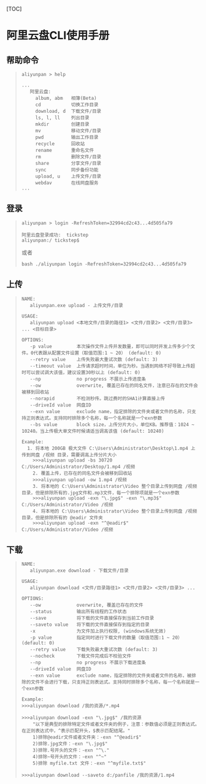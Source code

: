 [TOC]

# 阿里云盘CLI使用手册

## 帮助命令

> ```shell
> aliyunpan > help
> 
> ...
>    阿里云盘:
>      album, abm   相簿(Beta)
>      cd           切换工作目录
>      download, d  下载文件/目录
>      ls, l, ll    列出目录
>      mkdir        创建目录
>      mv           移动文件/目录
>      pwd          输出工作目录
>      recycle      回收站
>      rename       重命名文件
>      rm           删除文件/目录
>      share        分享文件/目录
>      sync         同步备份功能
>      upload, u    上传文件/目录
>      webdav       在线网盘服务
> ...
> ```

## 登录

> ```shell
> aliyunpan > login -RefreshToken=32994cd2c43...4d505fa79
> 
> 阿里云盘登录成功:  tickstep
> aliyunpan:/ tickstep$ 
> ```
>
> 或者
>
> ```shell
> bash ./aliyunpan login -RefreshToken=32994cd2c43...4d505fa79
> ```

## 上传

> ```shell
> NAME:
>    aliyunpan.exe upload - 上传文件/目录
> 
> USAGE:
>    aliyunpan upload <本地文件/目录的路径1> <文件/目录2> <文件/目录3> ... <目标目录>
> 
> OPTIONS:
>    -p value         本次操作文件上传并发数量，即可以同时并发上传多少个文件。0代表跟从配置文件设置（取值范围:1 ~ 20） (default: 0)
>    --retry value    上传失败最大重试次数 (default: 3)
>    --timeout value  上传请求超时时间，单位为秒。当遇到网络不好导致上传超时可以尝试调大该值，建议设置30秒以上 (default: 0)
>    --np             no progress 不展示上传进度条
>    --ow             overwrite, 覆盖已存在的同名文件，注意已存在的文件会被移到回收站
>    --norapid        不检测秒传。跳过费时的SHA1计算直接上传
>    --driveId value  网盘ID
>    --exn value      exclude name，指定排除的文件夹或者文件的名称，只支持正则表达式。支持同时排除多个名称，每一个名称就是一个exn参数
>    --bs value       block size，上传分片大小，单位KB。推荐值：1024 ~ 10240。当上传极大单文件时候请适当调高该值 (default: 10240)
> 
> Example:
> 	1. 将本地 200GB 极大文件 C:\Users\Administrator\Desktop\1.mp4 上传到网盘 /视频 目录，需要调高上传分片大小
>     >>>aliyunpan upload -bs 30720 C:/Users/Administrator/Desktop/1.mp4 /视频
>     2. 覆盖上传，已存在的同名文件会被移到回收站
>     >>>aliyunpan upload -ow 1.mp4 /视频
>     3. 将本地的 C:\Users\Administrator\Video 整个目录上传到网盘 /视频 目录，但是排除所有的.jpg文件和.mp3文件，每一个排除项就是一个exn参数
>     >>>aliyunpan upload -exn "\.jpg$" -exn "\.mp3$" C:/Users/Administrator/Video /视频
>     4. 将本地的 C:\Users\Administrator\Video 整个目录上传到网盘 /视频 目录，但是排除所有的 @eadir 文件夹
>     >>>aliyunpan upload -exn "^@eadir$" C:/Users/Administrator/Video /视频
> ```
>
> 

## 下载

> ```shell
> NAME:
>    aliyunpan.exe download - 下载文件/目录
> 
> USAGE:
>    aliyunpan download <文件/目录路径1> <文件/目录2> <文件/目录3> ...
>    
> OPTIONS:
>    --ow             overwrite, 覆盖已存在的文件
>    --status         输出所有线程的工作状态
>    --save           将下载的文件直接保存到当前工作目录
>    --saveto value   将下载的文件直接保存到指定的目录
>    -x               为文件加上执行权限, (windows系统无效)
>    -p value         指定同时进行下载文件的数量（取值范围:1 ~ 20） (default: 0)
>    --retry value    下载失败最大重试次数 (default: 3)
>    --nocheck        下载文件完成后不校验文件
>    --np             no progress 不展示下载进度条
>    --driveId value  网盘ID
>    --exn value      exclude name，指定排除的文件夹或者文件的名称，被排除的文件不会进行下载，只支持正则表达式。支持同时排除多个名称，每一个名称就是一个exn参数
>    
> Example:
> >>>aliyunpan download /我的资源/*.mp4
> 
> >>>aliyunpan download -exn "\.jpg$" /我的资源
>     "以下是典型的排除特定文件或者文件夹的例子，注意：参数值必须是正则表达式。在正则表达式中，^表示匹配开头，$表示匹配结尾。"
>     1)排除@eadir文件或者文件夹：-exn "^@eadir$"
>     2)排除.jpg文件：-exn "\.jpg$"
>     3)排除.号开头的文件：-exn "^\."
>     4)排除~号开头的文件：-exn "^~"
>     5)排除 myfile.txt 文件：-exn "^myfile.txt$"
>     
> >>>aliyunpan download --saveto d:/panfile /我的资源/1.mp4
> ```